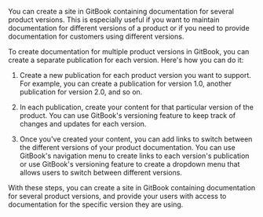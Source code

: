You can create a site in GitBook containing documentation for several product versions. This is especially useful if you want to maintain documentation for different versions of a product or if you need to provide documentation for customers using different versions.

To create documentation for multiple product versions in GitBook, you can create a separate publication for each version. Here's how you can do it:

1. Create a new publication for each product version you want to support. For example, you can create a publication for version 1.0, another publication for version 2.0, and so on.

2. In each publication, create your content for that particular version of the product. You can use GitBook's versioning feature to keep track of changes and updates for each version.

3. Once you've created your content, you can add links to switch between the different versions of your product documentation. You can use GitBook's navigation menu to create links to each version's publication or use GitBook's versioning feature to create a dropdown menu that allows users to switch between different versions.

With these steps, you can create a site in GitBook containing documentation for several product versions, and provide your users with access to documentation for the specific version they are using.